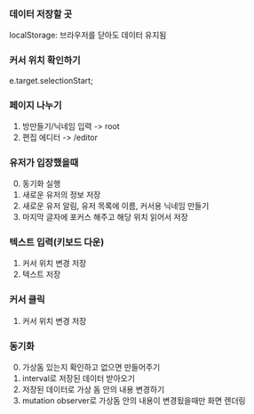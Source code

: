 ### 데이터 저장할 곳

localStorage: 브라우저를 닫아도 데이터 유지됨

### 커서 위치 확인하기

e.target.selectionStart;

### 페이지 나누기

1. 방만들기/닉네임 입력 -> root
2. 편집 에디터 -> /editor

### 유저가 입장했을때

0. 동기화 실행
1. 새로운 유저의 정보 저장
2. 새로운 유저 알림, 유저 목록에 이름, 커서용 닉네임 만들기
3. 마지막 글자에 포커스 해주고 해당 위치 읽어서 저장

### 텍스트 입력(키보드 다운)

1. 커서 위치 변경 저장
2. 텍스트 저장

### 커서 클릭

1. 커서 위치 변경 저장

### 동기화

0. 가상돔 있는지 확인하고 없으면 만들어주기
1. interval로 저장된 데이터 받아오기
2. 저장된 데이터로 가상 돔 안의 내용 변경하기
3. mutation observer로 가상돔 안의 내용이 변경됬을때만 화면 렌더링
